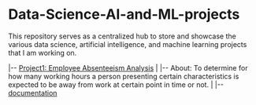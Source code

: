 # Data-Science-AI-and-ML-projects
This repository serves as a centralized hub to store and showcase the various data science, artificial intelligence, and machine learning projects that I am working on. 

|-- [Project1: Employee Absenteeism Analysis](https://github.com/abhivik/Data-Science-AI-and-ML-projects/tree/main/1.%20Employee%20Absenteeism%20Analysis)
|   |-- About: To determine for how many working hours a person presenting certain characteristics is expected to be away from work at certain point in time or not.
|   |-- [documentation](https://medium.com/@abhivik/employee-absenteeism-analysis-a-step-by-step-project-using-python-sql-and-tableau-b7b6bfcb50f1)
